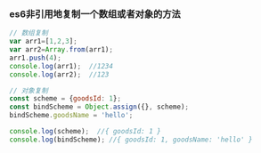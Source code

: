 ### es6非引用地复制一个数组或者对象的方法

```javascript
// 数组复制
var arr1=[1,2,3];
var arr2=Array.from(arr1);
arr1.push(4);
console.log(arr1);  //1234
console.log(arr2);  //123
```
```javascript
// 对象复制
const scheme = {goodsId: 1};
const bindScheme = Object.assign({}, scheme);
bindScheme.goodsName = 'hello';

console.log(scheme);  //{ goodsId: 1 }
console.log(bindScheme); //{ goodsId: 1, goodsName: 'hello' }
````
